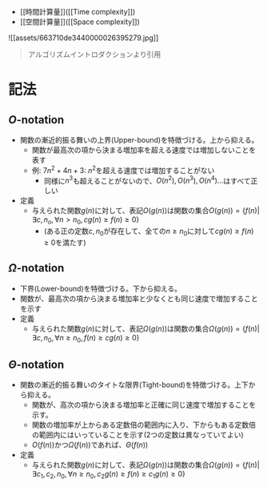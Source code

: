 - [[時間計算量]]([[Time complexity]])
- [[空間計算量]]([[Space complexity]])

![[assets/663710de3440000026395279.jpg]]
>  アルゴリズムイントロダクションより引用

# 記法
## $O$-notation
- 関数の漸近的振る舞いの上界(Upper-bound)を特徴づける。上から抑える。
	- 関数が最高次の項から決まる増加率を超える速度では増加しないことを表す
	- 例: $7n^2 + 4n + 3$: $n^2$を超える速度では増加することがない
		- 同様に$n^3$も超えることがないので、$O(n^2), O(n^3), O(n^4)...$はすべて正しい
- 定義
	- 与えられた関数$g(n)$に対して、表記$O(g(n))$は関数の集合$O(g(n)) = \{f(n) | \exists{c, n_o}, \forall{n > n_0}, cg(n) \ge f(n) \ge 0 \}$
		- (ある正の定数$c, n_0$が存在して、全ての$n \ge n_0$に対して$cg(n) \ge f(n) \ge 0$を満たす)

## $\Omega$-notation
- 下界(Lower-bound)を特徴づける。下から抑える。
- 関数が、最高次の項から決まる増加率と少なくとも同じ速度で増加することを示す
- 定義
	- 与えられた関数$g(n)$に対して、表記$\Omega(g(n))$は関数の集合$\Omega(g(n)) = \{ f(n) | \exists{c, n_0}, \forall{n \ge n_0}, f(n) \ge cg(n) \ge 0 \}$

## $\Theta$-notation
- 関数の漸近的振る舞いのタイトな限界(Tight-bound)を特徴づける。上下から抑える。
	- 関数が、高次の項から決まる増加率と正確に同じ速度で増加することを示す。
	- 関数の増加率が上からある定数倍の範囲内に入り、下からもある定数倍の範囲内にはいっていることを示す(2つの定数は異なっていてよい)
	- $O(f(n))$かつ$\Omega(f(n))$であれば、$\Theta(f(n))$
- 定義
	- 与えられた関数$g(n)$に対して、表記$\Omega(g(n))$は関数の集合$\Omega(g(n)) = \{ f(n) | \exists{c_1, c_2, n_0}, \forall{n \ge n_0}, c_2g(n) \ge f(n) \ge c_1g(n) \ge 0 \}$

